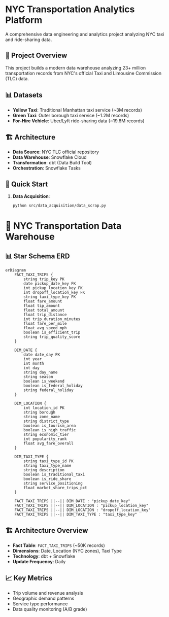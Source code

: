 # NYC Transportation Analytics Platform

A comprehensive data engineering and analytics project analyzing NYC taxi and ride-sharing data.

## 🎯 Project Overview

This project builds a modern data warehouse analyzing 23+ million transportation records from NYC's official Taxi and Limousine Commission (TLC) data.

## 📊 Datasets
- **Yellow Taxi**: Traditional Manhattan taxi service (~3M records)
- **Green Taxi**: Outer borough taxi service (~1.2M records)  
- **For-Hire Vehicle**: Uber/Lyft ride-sharing data (~19.6M records)

## 🏗️ Architecture
- **Data Source**: NYC TLC official repository
- **Data Warehouse**: Snowflake Cloud
- **Transformation**: dbt (Data Build Tool)
- **Orchestration**: Snowflake Tasks

## 🚀 Quick Start

1. **Data Acquisition**:
   ```bash
   python src/data_acquisition/data_scrap.py
# 🚀 NYC Transportation Data Warehouse

## 📊 Star Schema ERD

```mermaid
erDiagram
    FACT_TAXI_TRIPS {
        string trip_key PK
        date pickup_date_key FK
        int pickup_location_key FK
        int dropoff_location_key FK
        string taxi_type_key FK
        float fare_amount
        float tip_amount
        float total_amount
        float trip_distance
        int trip_duration_minutes
        float fare_per_mile
        float avg_speed_mph
        boolean is_efficient_trip
        string trip_quality_score
    }

    DIM_DATE {
        date date_day PK
        int year
        int month
        int day
        string day_name
        string season
        boolean is_weekend
        boolean is_federal_holiday
        string federal_holiday
    }

    DIM_LOCATION {
        int location_id PK
        string borough
        string zone_name
        string district_type
        boolean is_tourism_area
        boolean is_high_traffic
        string economic_tier
        int popularity_rank
        float avg_fare_overall
    }

    DIM_TAXI_TYPE {
        string taxi_type_id PK
        string taxi_type_name
        string description
        boolean is_traditional_taxi
        boolean is_ride_share
        string service_positioning
        float market_share_trips_pct
    }

    FACT_TAXI_TRIPS ||--|| DIM_DATE : "pickup_date_key"
    FACT_TAXI_TRIPS ||--|| DIM_LOCATION : "pickup_location_key"
    FACT_TAXI_TRIPS ||--|| DIM_LOCATION : "dropoff_location_key"  
    FACT_TAXI_TRIPS ||--|| DIM_TAXI_TYPE : "taxi_type_key"
```

## 🏗️ Architecture Overview

- **Fact Table**: `FACT_TAXI_TRIPS` (~50K records)
- **Dimensions**: Date, Location (NYC zones), Taxi Type
- **Technology**: dbt + Snowflake
- **Update Frequency**: Daily

## 📈 Key Metrics

- Trip volume and revenue analysis
- Geographic demand patterns  
- Service type performance
- Data quality monitoring (A/B grade)
